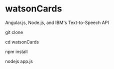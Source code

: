 # watsonCards
Angular.js, Node.js, and IBM's Text-to-Speech API

git clone 

cd watsonCards

npm install

nodejs app.js
